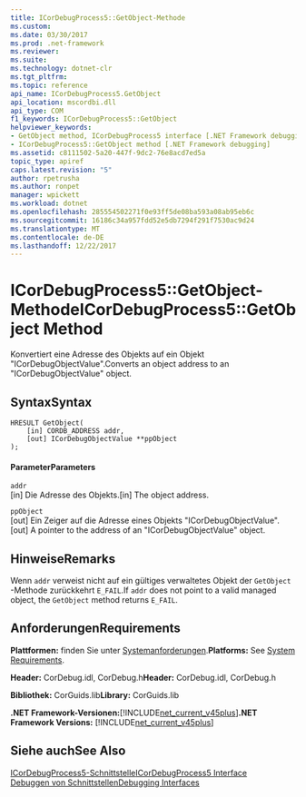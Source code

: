 ```yaml
---
title: ICorDebugProcess5::GetObject-Methode
ms.custom: 
ms.date: 03/30/2017
ms.prod: .net-framework
ms.reviewer: 
ms.suite: 
ms.technology: dotnet-clr
ms.tgt_pltfrm: 
ms.topic: reference
api_name: ICorDebugProcess5.GetObject
api_location: mscordbi.dll
api_type: COM
f1_keywords: ICorDebugProcess5::GetObject
helpviewer_keywords:
- GetObject method, ICorDebugProcess5 interface [.NET Framework debugging]
- ICorDebugProcess5::GetObject method [.NET Framework debugging]
ms.assetid: c8111502-5a20-447f-9dc2-76e8acd7ed5a
topic_type: apiref
caps.latest.revision: "5"
author: rpetrusha
ms.author: ronpet
manager: wpickett
ms.workload: dotnet
ms.openlocfilehash: 285554502271f0e93ff5de08ba593a08ab95eb6c
ms.sourcegitcommit: 16186c34a957fdd52e5db7294f291f7530ac9d24
ms.translationtype: MT
ms.contentlocale: de-DE
ms.lasthandoff: 12/22/2017
---
```

# <a name="icordebugprocess5getobject-method"></a><span data-ttu-id="80c8e-102">ICorDebugProcess5::GetObject-Methode</span><span class="sxs-lookup"><span data-stu-id="80c8e-102">ICorDebugProcess5::GetObject Method</span></span>
<span data-ttu-id="80c8e-103">Konvertiert eine Adresse des Objekts auf ein Objekt "ICorDebugObjectValue".</span><span class="sxs-lookup"><span data-stu-id="80c8e-103">Converts an object address to an "ICorDebugObjectValue" object.</span></span>  
  
## <a name="syntax"></a><span data-ttu-id="80c8e-104">Syntax</span><span class="sxs-lookup"><span data-stu-id="80c8e-104">Syntax</span></span>  
  
```  
HRESULT GetObject(  
    [in] CORDB_ADDRESS addr,   
    [out] ICorDebugObjectValue **ppObject  
);  
```  
  
#### <a name="parameters"></a><span data-ttu-id="80c8e-105">Parameter</span><span class="sxs-lookup"><span data-stu-id="80c8e-105">Parameters</span></span>  
 `addr`  
 <span data-ttu-id="80c8e-106">[in] Die Adresse des Objekts.</span><span class="sxs-lookup"><span data-stu-id="80c8e-106">[in] The object address.</span></span>  
  
 `ppObject`  
 <span data-ttu-id="80c8e-107">[out] Ein Zeiger auf die Adresse eines Objekts "ICorDebugObjectValue".</span><span class="sxs-lookup"><span data-stu-id="80c8e-107">[out] A pointer to the address of an  "ICorDebugObjectValue" object.</span></span>  
  
## <a name="remarks"></a><span data-ttu-id="80c8e-108">Hinweise</span><span class="sxs-lookup"><span data-stu-id="80c8e-108">Remarks</span></span>  
 <span data-ttu-id="80c8e-109">Wenn `addr` verweist nicht auf ein gültiges verwaltetes Objekt der `GetObject` -Methode zurückkehrt `E_FAIL`.</span><span class="sxs-lookup"><span data-stu-id="80c8e-109">If `addr` does not point to a valid managed object, the `GetObject` method returns `E_FAIL`.</span></span>  
  
## <a name="requirements"></a><span data-ttu-id="80c8e-110">Anforderungen</span><span class="sxs-lookup"><span data-stu-id="80c8e-110">Requirements</span></span>  
 <span data-ttu-id="80c8e-111">**Plattformen:** finden Sie unter [Systemanforderungen](../../../../docs/framework/get-started/system-requirements.md).</span><span class="sxs-lookup"><span data-stu-id="80c8e-111">**Platforms:** See [System Requirements](../../../../docs/framework/get-started/system-requirements.md).</span></span>  
  
 <span data-ttu-id="80c8e-112">**Header:** CorDebug.idl, CorDebug.h</span><span class="sxs-lookup"><span data-stu-id="80c8e-112">**Header:** CorDebug.idl, CorDebug.h</span></span>  
  
 <span data-ttu-id="80c8e-113">**Bibliothek:** CorGuids.lib</span><span class="sxs-lookup"><span data-stu-id="80c8e-113">**Library:** CorGuids.lib</span></span>  
  
 <span data-ttu-id="80c8e-114">**.NET Framework-Versionen:**[!INCLUDE[net_current_v45plus](../../../../includes/net-current-v45plus-md.md)]</span><span class="sxs-lookup"><span data-stu-id="80c8e-114">**.NET Framework Versions:** [!INCLUDE[net_current_v45plus](../../../../includes/net-current-v45plus-md.md)]</span></span>  
  
## <a name="see-also"></a><span data-ttu-id="80c8e-115">Siehe auch</span><span class="sxs-lookup"><span data-stu-id="80c8e-115">See Also</span></span>  
 [<span data-ttu-id="80c8e-116">ICorDebugProcess5-Schnittstelle</span><span class="sxs-lookup"><span data-stu-id="80c8e-116">ICorDebugProcess5 Interface</span></span>](../../../../docs/framework/unmanaged-api/debugging/icordebugprocess5-interface.md)  
 [<span data-ttu-id="80c8e-117">Debuggen von Schnittstellen</span><span class="sxs-lookup"><span data-stu-id="80c8e-117">Debugging Interfaces</span></span>](../../../../docs/framework/unmanaged-api/debugging/debugging-interfaces.md)

